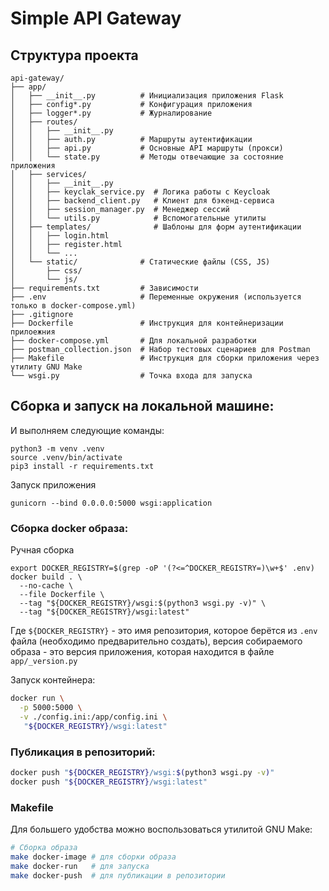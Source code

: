 # Simple API Gateway

## Структура проекта

```
api-gateway/
├── app/
│   ├── __init__.py          # Инициализация приложения Flask
│   ├── config*.py           # Конфигурация приложения
│   ├── logger*.py           # Журналирование
│   ├── routes/
│   │   ├── __init__.py
│   │   ├── auth.py          # Маршруты аутентификации
│   │   ├── api.py           # Основные API маршруты (прокси)
│   │   └── state.py         # Методы отвечающие за состояние приложения
│   ├── services/
│   │   ├── __init__.py
│   │   ├── keyclak_service.py  # Логика работы с Keycloak
│   │   ├── backend_client.py   # Клиент для бэкенд-сервиса
│   │   ├── session_manager.py  # Менеджер сессий
│   │   └── utils.py            # Вспомогательные утилиты
│   ├── templates/              # Шаблоны для форм аутентификации
│   │   ├── login.html
│   │   ├── register.html
│   │   └── ...
│   └── static/              # Статические файлы (CSS, JS)
│       ├── css/
│       └── js/
├── requirements.txt         # Зависимости
├── .env                     # Переменные окружения (используется только в docker-compose.yml)
├── .gitignore
├── Dockerfile               # Инструкция для контейнеризации прилоежния
├── docker-compose.yml       # Для локальной разработки
├── postman_collection.json  # Набор тестовых сценариев для Postman
├── Makefile                 # Инструкция для сборки приложения через утилиту GNU Make
└── wsgi.py                  # Точка входа для запуска
```


## Сборка и запуск на локальной машине:

И выполняем следующие команды:
```shell
python3 -m venv .venv
source .venv/bin/activate
pip3 install -r requirements.txt
```
Запуск приложения

```shell
gunicorn --bind 0.0.0.0:5000 wsgi:application
```

### Сборка docker образа:

Ручная сборка
```shell
export DOCKER_REGISTRY=$(grep -oP '(?<=^DOCKER_REGISTRY=)\w+$' .env)
docker build . \
  --no-cache \
  --file Dockerfile \
  --tag "${DOCKER_REGISTRY}/wsgi:$(python3 wsgi.py -v)" \
  --tag "${DOCKER_REGISTRY}/wsgi:latest" 
```
Где `${DOCKER_REGISTRY}` - это имя репозитория, которое берётся из `.env` файла (необходимо предварительно создать),
версия собираемого образа - это версия приложения, которая находится в файле `app/_version.py` 

Запуск контейнера:
```bash
docker run \
  -p 5000:5000 \
  -v ./config.ini:/app/config.ini \
   "${DOCKER_REGISTRY}/wsgi:latest"
```

### Публикация в репозиторий:
```bash
docker push "${DOCKER_REGISTRY}/wsgi:$(python3 wsgi.py -v)"
docker push "${DOCKER_REGISTRY}/wsgi:latest"
```

### Makefile

Для большего удобства можно воспользоваться утилитой GNU Make:

```bash
# Сборка образа
make docker-image # для сборки образа
make docker-run   # для запуска
make docker-push  # для публикации в репозитории
```

